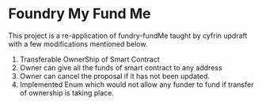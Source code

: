 # Foundry My Fund Me

This project is a re-application of fundry-fundMe taught by cyfrin updraft with a few modifications mentioned below.

1. Transferable OwnerShip of Smart Contract
2. Owner can give all the funds of smart contract to any address
3. Owner can cancel the proposal if it has not been updated.
4. Implemented Enum which would not allow any funder to fund if transfer of ownership is taking place.
